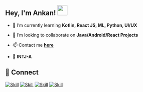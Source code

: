 ## Hey, I'm Ankan! <img src="https://ankan10.github.io/images/hey.gif" width="32px">

<!-- - 🔭 I’m currently working on [Recess](https://github.com/Jaagrav/Recess) -->
- 🌱 I’m currently learning **Kotlin, React JS, ML, Python, UI/UX**

- 👯 I’m looking to collaborate on **Java/Android/React Projects**

<!-- - 👨‍💻 All of my projects are available at [https://xjaagrav.vercel.app/projects](https://xjaagrav.vercel.app/projects) -->

<!-- - You can check out my Arduino projects right **[here](https://www.instructables.com/member/xJaagrav/)**. -->

<!-- - 📝 I regularly write articles on [https://xjaagrav.vercel.app/stories](https://xjaagrav.vercel.app/stories) -->

<!-- - 💬 Ask me about **React, Vue, Web Development and UI/UX** -->

- 📫 Contact me **[here](g906360@gmail.com)**

<!-- - 📄 My Resume [https://drive.google.com/file/d/10z7nWMOMKMj2KtOxszcxYI2b0sQrxFpn/view?usp=sharing](https://drive.google.com/file/d/10z7nWMOMKMj2KtOxszcxYI2b0sQrxFpn/view?usp=sharing) -->

- 🌈 **INTJ-A**

<!-- ## ✍ My Work

[![Jaagrav's GitHub stats](https://github-readme-stats.vercel.app/api?username=Jaagrav&show_icons=true&theme=dark)](https://github.com/Jaagrav)

Here are some of my projects on Github that I am proud of:

[![CodeX](https://github-readme-stats.vercel.app/api/pin/?username=Jaagrav&repo=Codex&show_icons=true&theme=dark)](https://github.com/Jaagrav/CodeX)
[![Xper](https://github-readme-stats.vercel.app/api/pin/?username=Jaagrav&repo=Xper&show_icons=true&theme=dark)](https://github.com/Jaagrav/Xper)
[![Cordion](https://github-readme-stats.vercel.app/api/pin/?username=Jaagrav&repo=Cordion&show_icons=true&theme=dark)](https://github.com/Jaagrav/Cordion)
[![Recess](https://github-readme-stats.vercel.app/api/pin/?username=avinashkranjan&repo=Recess&show_icons=true&theme=dark)](https://github.com/Jaagrav/Recess) -->

<!-- ## 📚 My Skills

[![Top Langs](https://github-readme-stats.vercel.app/api/top-langs/?username=ankan10&layout=compact&show_icons=true&theme=dark)](https://github.com/ankan10/ankan10)

![Skill](https://img.shields.io/badge/python%20-%2314354C.svg?&style=for-the-badge&logo=python&logoColor=white"/)
![Skill](https://img.shields.io/badge/java-%23ED8B00.svg?&style=for-the-badge&logo=java&logoColor=white)
![Skill](https://img.shields.io/badge/kotlin-%230095D5.svg?&style=for-the-badge&logo=kotlin&logoColor=white)
![Skill](https://img.shields.io/badge/go-%2300ADD8.svg?&style=for-the-badge&logo=go&logoColor=white)
![Skill](https://img.shields.io/badge/dart-%230175C2.svg?&style=for-the-badge&logo=dart&logoColor=white)
![Skill](https://img.shields.io/badge/react_native%20-%2320232a.svg?&style=for-the-badge&logo=react&logoColor=%2361DAFB")
![Skill](https://img.shields.io/badge/bootstrap%20-%23563D7C.svg?&style=for-the-badge&logo=bootstrap&logoColor=white)
![Skill](https://img.shields.io/badge/shell_script%20-%23121011.svg?&style=for-the-badge&logo=gnu-bash&logoColor=white)
![Skill](https://img.shields.io/badge/material%20ui%20-%230081CB.svg?&style=for-the-badge&logo=material-ui&logoColor=white)
![Skill](https://img.shields.io/badge/django%20-%23092E20.svg?&style=for-the-badge&logo=django&logoColor=white)
![Skill](https://img.shields.io/badge/Flutter%20-%2302569B.svg?&style=for-the-badge&logo=Flutter&logoColor=white)
![Skill](https://img.shields.io/badge/adobe%20xd%20-%23FF26BE.svg?&style=for-the-badge&logo=adobe%20xd&logoColor=white)
![Skill](https://img.shields.io/badge/git%20-%23F05033.svg?&style=for-the-badge&logo=git&logoColor=white)
![Skill](https://img.shields.io/badge/gitlab%20-%23181717.svg?&style=for-the-badge&logo=gitlab&logoColor=white)
![Skill](https://img.shields.io/badge/github%20-%23121011.svg?&style=for-the-badge&logo=github&logoColor=white)
![Skill](https://img.shields.io/badge/figma%20-%23F24E1E.svg?&style=for-the-badge&logo=figma&logoColor=white)
![Skill](https://img.shields.io/badge/node.js%20-%2343853D.svg?&style=for-the-badge&logo=node.js&logoColor=white)
![Skill](https://img.shields.io/badge/react%20-%2320232a.svg?&style=for-the-badge&logo=react&logoColor=%2361DAFB)
![Skill](https://img.shields.io/badge/Google_Cloud-4285F4?style=for-the-badge&logo=google-cloud&logoColor=white)
![Skill](https://img.shields.io/badge/firebase-ffca28?style=for-the-badge&logo=firebase&logoColor=white)
![Skill](https://img.shields.io/badge/Postman-FF6C37?style=for-the-badge&logo=Postman&logoColor=white)
![Skill](https://img.shields.io/badge/Visual_Studio_Code-0078D4?style=for-the-badge&logo=visual%20studio%20code&logoColor=white) -->

## 🤝 Connect

[![Skill](https://img.shields.io/badge/LinkedIn-0077B5?style=for-the-badge&logo=linkedin&logoColor=white)](https://www.linkedin.com/in/ankan-chanda741/)
[![Skill](https://img.shields.io/badge/Twitter-1DA1F2?style=for-the-badge&logo=twitter&logoColor=white)](https://twitter.com/sudo_ankan)
[![Skill](https://img.shields.io/badge/Instagram-E4405F?style=for-the-badge&logo=instagram&logoColor=white)](https://www.instagram.com/justaninhuman/)
[![Skill](https://img.shields.io/badge/GitHub-100000?style=for-the-badge&logo=github&logoColor=white)](https://github.com/ankan10)
